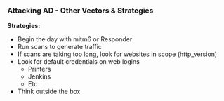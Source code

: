 ### Attacking AD - Other Vectors & Strategies

**Strategies:**
- Begin the day with mitm6 or Responder
- Run scans to generate traffic
- If scans are taking too long, look for websites in scope (http_version)
- Look for default credentials on web logins
	- Printers
	- Jenkins
	- Etc
- Think outside the box

